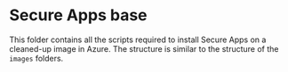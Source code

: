 # Secure Apps base

This folder contains all the scripts required to install Secure Apps on a cleaned-up image in Azure.
The structure is similar to the structure of the `images` folders.